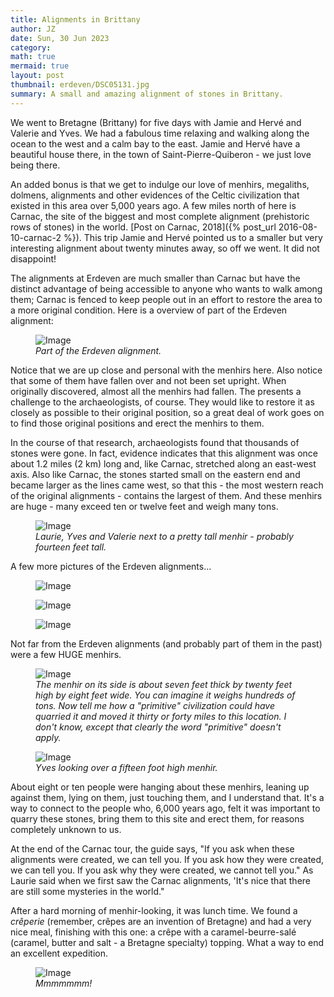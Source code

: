 ```yaml
---
title: Alignments in Brittany
author: JZ
date: Sun, 30 Jun 2023
category: 
math: true
mermaid: true
layout: post
thumbnail: erdeven/DSC05131.jpg
summary: A small and amazing alignment of stones in Brittany.
---  
```

We went to Bretagne (Brittany) for five days with Jamie and Hervé and Valerie and Yves. We had a fabulous time relaxing and walking along the ocean to the west and a calm bay to the east. Jamie and Hervé have a beautiful house there, in the town of Saint-Pierre-Quiberon - we just love being there.

An added bonus is that we get to indulge our love of menhirs, megaliths, dolmens, alignments and other evidences of the Celtic civilization that existed in this area over 5,000 years ago. A few miles north of here is Carnac, the site of the biggest and most complete alignment (prehistoric rows of stones) in the world. [Post on Carnac, 2018]({% post_url 2016-08-10-carnac-2 %}). This trip Jamie and Hervé pointed us to a smaller but very interesting alignment about twenty minutes away, so off we went. It did not disappoint!

The alignments at Erdeven are much smaller than Carnac but have the distinct advantage of being accessible to anyone who wants to walk among them; Carnac is fenced to keep people out in an effort to restore the area to a more original condition. Here is a overview of part of the Erdeven alignment:
<figure>
    <img class = 'landscape'  src="{{ "erdeven/DSC05131.jpg" | prepend: site.imageurl | prepend: site.baseurl  }}" alt="Image" />
    <figcaption><em>Part of the Erdeven alignment.</em></figcaption>
</figure>

Notice that we are up close and personal with the menhirs here. Also notice that some of them have fallen over and not been set upright. When originally discovered, almost all the menhirs had fallen. The presents a challenge to the archaeologists, of course. They would like to restore it as closely as possible to their original position, so a great deal of work goes on to find those original positions and erect the menhirs to them.

In the course of that research, archaeologists found that thousands of stones were gone. In fact, evidence indicates that this alignment was once about 1.2 miles (2 km) long and, like Carnac, stretched along an east-west axis. Also like Carnac, the stones started small on the eastern end and became larger as the lines came west, so that this - the most western reach of the original alignments - contains the largest of them. And these menhirs are huge - many exceed ten or twelve feet and weigh many tons.
<figure >
    <img class = 'landscape' src="{{ "erdeven/DSC05140.jpg" | prepend: site.imageurl | prepend: site.baseurl  }}" alt="Image" />
    <figcaption><em>Laurie, Yves and Valerie next to a pretty tall menhir - probably fourteen feet tall.</em></figcaption>
</figure>

A few more pictures of the Erdeven alignments...
<figure class = 'landscape' >
    <img class = 'landscape' src="{{ "erdeven/DSC05126.jpg" | prepend: site.imageurl | prepend: site.baseurl  }}" alt="Image" />
    <figcaption><em></em></figcaption>
</figure>
<figure >
    <img class = 'landscape' src="{{ "erdeven/DSC05127.jpg" | prepend: site.imageurl | prepend: site.baseurl  }}" alt="Image" />
    <figcaption><em></em></figcaption>
</figure>
<figure>
    <img class = 'landscape' src="{{ "erdeven/DSC05138.jpg" | prepend: site.imageurl | prepend: site.baseurl  }}" alt="Image" />
    <figcaption><em></em></figcaption>
</figure>

Not far from the Erdeven alignments (and probably part of them in the past) were a few HUGE menhirs.
<figure class = 'landscape' class = 'landscape' >
    <img src="{{ "erdeven/DSC05148.jpg" | prepend: site.imageurl | prepend: site.baseurl  }}" alt="Image" />
    <figcaption><em>The menhir on its side is about seven feet thick by twenty feet high by eight feet wide. You can imagine it weighs hundreds of tons. Now tell me how a "primitive" civilization could have quarried it and moved it thirty or forty miles to this location. I don't know, except that clearly the word "primitive" doesn't apply.</em></figcaption>
</figure>
<figure class = 'landscape' class = 'landscape' >
    <img src="{{ "erdeven/DSC05151.jpg" | prepend: site.imageurl | prepend: site.baseurl  }}" alt="Image" />
    <figcaption><em>Yves looking over a fifteen foot high menhir.</em></figcaption>
</figure>

About eight or ten people were hanging about these menhirs, leaning up against them, lying on them, just touching them, and I understand that. It's a way to connect to the people who, 6,000 years ago, felt it was important to quarry these stones, bring them to this site and erect them, for reasons completely unknown to us. 

At the end of the Carnac tour, the guide says, "If you ask when these alignments were created, we can tell you. If you ask how they were created, we can tell you. If you ask why they were created, we cannot tell you." As Laurie said when we first saw the Carnac alignments, 'It's nice that there are still some mysteries in the world." 

After a hard morning of menhir-looking, it was lunch time. We found a <em>crêperie</em> (remember, crêpes are an invention of Bretagne) and had a very nice meal, finishing with this one: a crêpe with a caramel-beurre-salé (caramel, butter and salt - a Bretagne specialty) topping. What a way to end an excellent expedition.
<figure class = 'landscape' >
    <img class = 'landscape' src="{{ "erdeven/DSC05166.jpg" | prepend: site.imageurl | prepend: site.baseurl  }}" alt="Image" />
    <figcaption><em>Mmmmmmm!</em></figcaption>
</figure>
